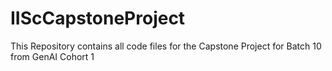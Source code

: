 # IIScCapstoneProject
This Repository contains all code files for the Capstone Project for Batch 10 from GenAI Cohort 1
